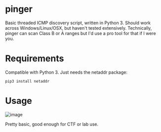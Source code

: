 # pinger

Basic threaded ICMP discovery script, written in Python 3. Should work across Windows/Linux/OSX, but haven't tested extensively. Technically, pinger can scan Class B or A ranges but I'd use a pro tool for that if I were you.

# Requirements

Compatible with Python 3. Just needs the netaddr package:

```
pip3 install netaddr
```
# Usage

![image](https://github.com/s-w-1-t-c-h/pinger/assets/6980812/e0f6e3fa-eb00-4e21-84dd-2101fc7c394b)

Pretty basic, good enough for CTF or lab use.
